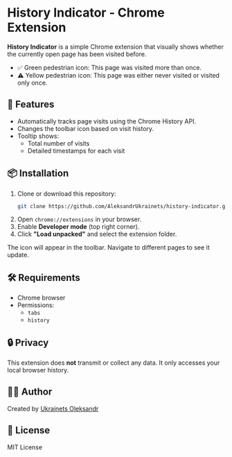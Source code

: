 # History Indicator - Chrome Extension

**History Indicator** is a simple Chrome extension that visually shows whether the currently open page has been visited before.

- ✅ Green pedestrian icon: This page was visited more than once.
- ⚠️ Yellow pedestrian icon: This page was either never visited or visited only once.

## 🧠 Features

- Automatically tracks page visits using the Chrome History API.
- Changes the toolbar icon based on visit history.
- Tooltip shows:
  - Total number of visits
  - Detailed timestamps for each visit

## 📦 Installation

1. Clone or download this repository:
   ```bash
   git clone https://github.com/AleksandrUkrainets/history-indicator.git
   ```
2. Open `chrome://extensions` in your browser.
3. Enable **Developer mode** (top right corner).
4. Click **"Load unpacked"** and select the extension folder.

The icon will appear in the toolbar. Navigate to different pages to see it update.

## 🛠 Requirements

- Chrome browser
- Permissions:
  - `tabs`
  - `history`

## 🔒 Privacy

This extension does **not** transmit or collect any data. It only accesses your local browser history.

## 🧑‍💻 Author

Created by [Ukrainets Oleksandr](https://github.com/AleksandrUkrainets)

## 📄 License

MIT License
